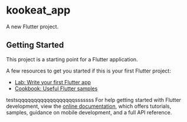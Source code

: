 # kookeat_app

A new Flutter project.

## Getting Started

This project is a starting point for a Flutter application.

A few resources to get you started if this is your first Flutter project:

- [Lab: Write your first Flutter app](https://docs.flutter.dev/get-started/codelab)
- [Cookbook: Useful Flutter samples](https://docs.flutter.dev/cookbook)

testsqqqqqqqqqqqqqqqqqqsssssss
For help getting started with Flutter development, view the
[online documentation](https://docs.flutter.dev/), which offers tutorials,
samples, guidance on mobile development, and a full API reference.
